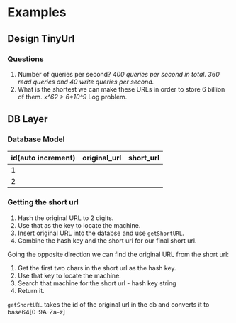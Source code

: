# Examples

## Design TinyUrl

### Questions

1. Number of queries per second? *400 queries per second in total. 360 read queries and 40 write queries per second.*
2. What is the shortest we can make these URLs in order to store 6 billion of them. *x^62 > 6\*10^9* Log problem.


## DB Layer

### Database Model


id(auto increment)  | original_url | short_url
------------- | ------------- | ---------- 
1  |   |  
2 |   |

### Getting the short url

1. Hash the original URL to 2 digits.
2. Use that as the key to locate the machine.
3. Insert original URL into the databse and use `getShortURL`.
4. Combine the hash key and the short url for our final short url.

Going the opposite direction we can find the original URL from the short url:

1. Get the first two chars in the short url as the hash key.
2. Use that key to locate the machine.
3. Search that machine for the short url - hash key string
4. Return it.


`getShortURL` takes the id of the original url in the db and converts it to base64[0-9A-Za-z]